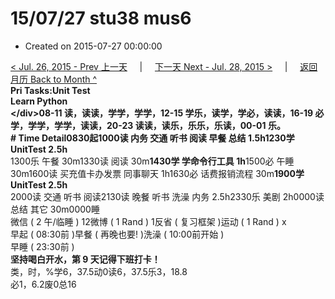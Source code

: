 # 15/07/27 stu38 mus6

* Created on 2015-07-27 00:00:00

[&lt; Jul. 26, 2015 - Prev 上一天](d26.md)     \|     [下一天 Next - Jul. 28, 2015 &gt;](d28.md)     \|     [返回月历 Back to Month ^](index.md)   
**Pri Tasks:**Unit Test  
Learn Python  
&lt;/div&gt;08-11 读，读读，学学，学学，12-15 学乐，读学，学必，读读，16-19 必学，学学，学学，读读，20-23 读读，读乐，乐乐，乐读，00-01 乐。  
**\# Time Detail**0830起1000读 内务 交通 听书 阅读 早餐 总结 1.5h**1230学 UnitTest 2.5h**  
1300乐 午餐 30m1330读 阅读 30m**1430学 学命令行工具 1h**1500必 午睡 30m1600读 买充值卡办发票 同事聊天 1h1630必 话费报销流程 30m**1900学 UnitTest 2.5h**  
2000读 交通 听书 阅读2130读 晚餐 听书 洗澡 内务 2.5h2330乐 美剧 2h0000读 总结 其它 30m0000睡  
微信 \( 2 午/临睡 \) 12微博 \( 1 Rand \) 1反省 \( 复习框架 \)运动 \( 1 Rand \) x  
早起 \( 08:30前 \)早餐 \( 再晚也要! \)洗澡 \( 10:00前开始 \)  
早睡 \( 23:30前 \)  
**坚持喝白开水，第 9 天记得下班打卡！**  
类，时，%学6，37.5动0读6，37.5乐3，18.8  
必1，6.2废0总16

